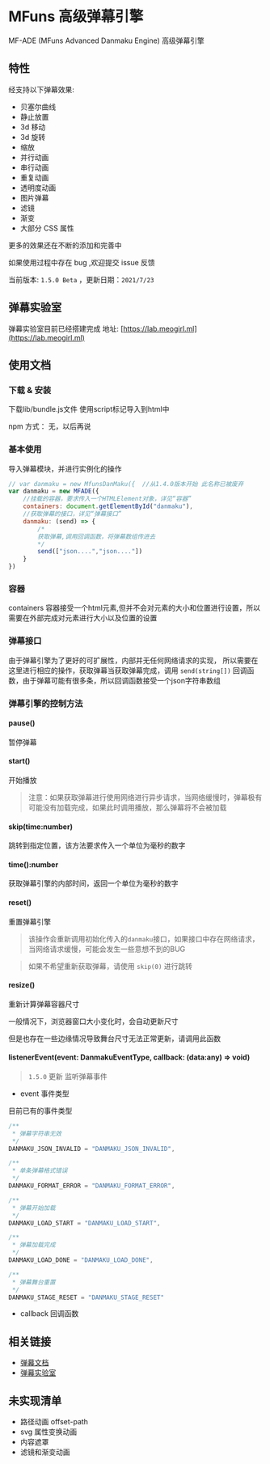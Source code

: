 # MFuns 高级弹幕引擎 

MF-ADE (MFuns Advanced Danmaku Engine) 高级弹幕引擎

## 特性

经支持以下弹幕效果:
 - 贝塞尔曲线
 - 静止放置
 - 3d 移动
 - 3d 旋转
 - 缩放
 - 并行动画
 - 串行动画
 - 重复动画
 - 透明度动画
 - 图片弹幕
 - 滤镜
 - 渐变
 - 大部分 CSS 属性

更多的效果还在不断的添加和完善中

如果使用过程中存在 bug ,欢迎提交 issue 反馈

当前版本: `1.5.0 Beta` ，更新日期：`2021/7/23`
## 弹幕实验室

弹幕实验室目前已经搭建完成 地址: [https://lab.meogirl.ml](https://lab.meogirl.ml)

## 使用文档

### 下载 & 安装

下载lib/bundle.js文件
使用script标记导入到html中

npm 方式：
无，以后再说

### 基本使用

导入弹幕模块，并进行实例化的操作
```js
// var danmaku = new MfunsDanMaku({  //从1.4.0版本开始 此名称已被废弃
var danmaku = new MFADE({
    //挂载的容器，要求传入一个HTMLElement对象，详见“容器”
    containers: document.getElementById("danmaku"),
    //获取弹幕的接口，详见“弹幕接口”
    danmaku: (send) => {
        /*
        获取弹幕,调用回调函数，将弹幕数组传进去
        */
        send(["json....","json...."])
    }
})
```

### 容器

containers 容器接受一个html元素,但并不会对元素的大小和位置进行设置，所以需要在外部完成对元素进行大小以及位置的设置


### 弹幕接口

由于弹幕引擎为了更好的可扩展性，内部并无任何网络请求的实现，
所以需要在这里进行相应的操作，获取弹幕当获取弹幕完成，调用 `send(string[])` 回调函数，由于弹幕可能有很多条，所以回调函数接受一个json字符串数组


### 弹幕引擎的控制方法

#### pause()

暂停弹幕

#### start()

开始播放
>注意：如果获取弹幕进行使用网络进行异步请求，当网络缓慢时，弹幕极有可能没有加载完成，如果此时调用播放，那么弹幕将不会被加载

#### skip(time:number)

跳转到指定位置，该方法要求传入一个单位为毫秒的数字


#### time():number

获取弹幕引擎的内部时间，返回一个单位为毫秒的数字


#### reset()

重置弹幕引擎
>该操作会重新调用初始化传入的`danmaku`接口，如果接口中存在网络请求，当网络请求缓慢，可能会发生一些意想不到的BUG

>如果不希望重新获取弹幕，请使用 `skip(0)` 进行跳转

#### resize()

重新计算弹幕容器尺寸

一般情况下，浏览器窗口大小变化时，会自动更新尺寸

但是也存在一些边缘情况导致舞台尺寸无法正常更新，请调用此函数

#### listenerEvent(event: DanmakuEventType, callback: (data:any) => void)

> `1.5.0` 更新
监听弹幕事件

- event 事件类型

目前已有的事件类型

``` js
/**
 * 弹幕字符串无效
 */
DANMAKU_JSON_INVALID = "DANMAKU_JSON_INVALID",

/**
 * 单条弹幕格式错误
 */
DANMAKU_FORMAT_ERROR = "DANMAKU_FORMAT_ERROR",

/**
 * 弹幕开始加载
 */
DANMAKU_LOAD_START = "DANMAKU_LOAD_START",

/**
 * 弹幕加载完成
 */
DANMAKU_LOAD_DONE = "DANMAKU_LOAD_DONE",

/**
 * 弹幕舞台重置
 */
DANMAKU_STAGE_RESET = "DANMAKU_STAGE_RESET"
```

- callback 回调函数


## 相关链接

- [弹幕文档](https://meogirl.ml/2021/06/11/danmaku/Mfuns%E5%BC%B9%E5%B9%95%E6%89%8B%E5%86%8C/)
- [弹幕实验室](https://lab.meogirl.ml)


## 未实现清单
 - 路径动画 offset-path
 - svg 属性变换动画
 - 内容遮罩
 - 滤镜和渐变动画

